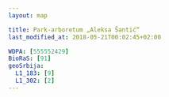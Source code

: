```yaml
---
layout: map

title: Park-arboretum „Aleksa Šantić“
last_modified_at: 2018-05-21T00:02:45+02:00

WDPA: [555552429]
BioRaS: [91]
geoSrbija:
  L1_183: [9]
  L1_302: [2]
---
```

